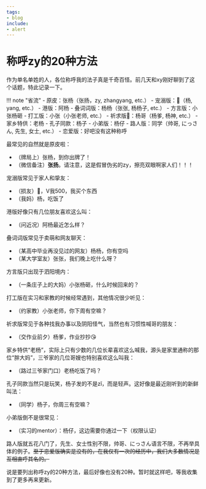 ```yaml
---
tags:
- blog
include:
- alert
---
```


# 称呼zy的20种方法

作为单名单姓的人，各位称呼我的法子真是千奇百怪。前几天和xy刚好聊到了这个话题，特此记录一下。

!!! note "省流"
    - 原皮：张杨（张扬，zy, zhangyang, etc.）
    - 宠溺版：🐑（杨, yang, etc.）
    - 港版：阿杨
    - 叠词词版：杨杨（张张, 杨杨子, etc.）
    - 方言版：小张杨砸
    - 打工版：小张（小张老师, etc.）
    - 祈求版🙏：杨哥（杨爹, 杨神, etc.）
    - 家乡特供：老杨
    - 孔子同款：杨子
    - 小弟版：杨仔
    - 路人版：同学（帅哥, にっさん, 先生, 女士, etc.）
    - 恋爱版：好吧没有这种称呼


最常见的自然就是原皮啦：

- （牌局上）张杨，到你出牌了！
- （微信备注）**张扬**。请注意，这是假冒伪劣的zy，擦亮双眼啊家人们！！！

宠溺版常见于家人和挚友：

- （损友）🐑，V我500，我买个东西
- （我妈）杨，吃饭了

港版好像只有几位朋友喜欢这么叫：

- （问近况）阿杨最近怎么样？

叠词词版常见于卖萌和网友聊天：

- （某高中毕业再没见过的网友）杨杨，你有空吗
- （某大学室友）张张，我们晚上吃什么呀？

方言版只出现于泗阳境内：

- （一条庄子上的大妈）小张杨砸，什么时候回来的？

打工版在实习和家教的时候经常遇到，其他情况很少听见：

- （约家教）小张老师，你下周有空嘛？

祈求版常见于各种找我办事以及阴阳怪气，当然也有习惯性喊哥的朋友：

- （交作业前夕）杨爹，作业抄抄😘

家乡特供“老杨”，实际上只有少数的几位长辈喜欢这么喊我，源头是家里通称的那位“胖大妈”，三爷家的几位哥嫂也特别喜欢这么叫我：

- （路过三爷家门口）老杨吃饭了吗？

孔子同款当然只是玩笑，杨子发的不是zǐ，而是轻声。这好像是最近刚听到的新鲜叫法：

- （同学）杨子，你周三有空嘛？

小弟版倒不是很常见：

- （实习的mentor）：杨仔，这边需要你通过一下（权限认证）

路人版就五花八门了，先生、女士性别不限，帅哥、にっさん语言不限，不再举具体的例子。<s>至于恋爱版确实是没有的，在我仅有一次的经历中，我们大多数情况是互相直呼其名的。</s>

说是要列出称呼zy的20种方法，最后好像也没有20种。暂时就这样吧，等我收集到了更多再来更新。